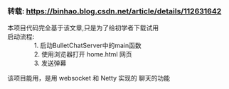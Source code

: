 ### 转载: https://binhao.blog.csdn.net/article/details/112631642 
本项目代码完全基于该文章,只是为了给初学者下载试用   
  启动流程:  
     &emsp;&emsp;&emsp;&emsp; 1. 启动BulletChatServer中的main函数  
     &emsp;&emsp; &emsp;&emsp;2. 使用浏览器打开 home.html 网页    
     &emsp;&emsp; &emsp;&emsp;3. 发送弹幕   

该项目能用，是用 websocket 和 Netty 实现的
聊天的功能